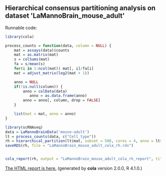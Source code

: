 
## Hierarchical consensus partitioning analysis on dataset 'LaMannoBrain_mouse_adult'

Runnable code:

```r
library(cola)

process_counts = function(data, column = NULL) {
    mat = assays(data)$counts
    mat = as.matrix(mat)
    s = colSums(mat)
    fa = s/mean(s)
    for(i in 1:ncol(mat)) mat[, i]/fa[i]
    mat = adjust_matrix(log2(mat + 1))

    anno = NULL
    if(!is.null(column)) {
        anno = colData(data)
           anno = as.data.frame(anno)
        anno = anno[, column, drop = FALSE]
    }

    list(mat = mat, anno = anno)
}

library(scRNAseq)
data = LaMannoBrainData('mouse-adult')
lt = process_counts(data, c("Cell_type"))
rh = hierarchical_partition(lt$mat, subset = 500, cores = 4, anno = lt$anno)
saveRDS(rh, file = "LaMannoBrain_mouse_adult_cola_rh.rds")


cola_report(rh, output = "LaMannoBrain_mouse_adult_cola_rh_report", title = "cola Report for Hierarchical Partitioning - 'LaMannoBrain_mouse_adult'")
```

[The HTML report is here.](https://cola-rh.github.io/LaMannoBrain_mouse_adult/LaMannoBrain_mouse_adult_cola_rh_report/cola_hc.html) (generated by __cola__ version 2.0.0, R 4.1.0.)

